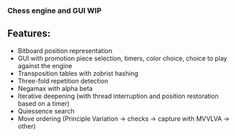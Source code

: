### Chess engine and GUI WIP

## Features:
 - Bitboard position representation
 - GUI with promotion piece selection, timers, color choice, choice to play against the engine
 - Transposition tables with zobrist hashing
 - Three-fold repetition detection
 - Negamax with alpha beta
 - Iterative deepening (with thread interruption and position restoration based on a timer)
 - Quiessence search
 - Move ordering (Principle Variation -> checks -> capture with MVVLVA -> other)
